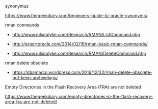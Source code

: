 synonymus

https://www.thegeekdiary.com/beginners-guide-to-oracle-synonyms/

rman commands

* http://www.juliandyke.com/Research/RMAN/ListCommand.php

* http://expertoracle.com/2014/02/19/rman-basic-rman-commands/

* http://www.juliandyke.com/Research/RMAN/DeleteCommand.php

rman delete obsolete 

* https://dbamarco.wordpress.com/2016/12/22/rman-delete-obsolete-but-keep-archivelogs/

Empty Directories in the Flash Recovery Area (FRA) are not deleted

https://www.thegeekdiary.com/empty-directories-in-the-flash-recovery-area-fra-are-not-deleted/

